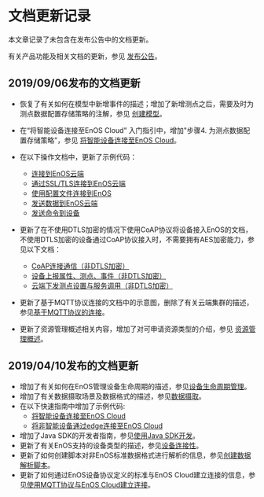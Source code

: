 # 文档更新记录

本文章记录了未包含在发布公告中的文档更新。

有关产品功能及相关文档的更新，参见 [发布公告](releasenotes/index)。

## 2019/09/06发布的文档更新

- 恢复了有关如何在模型中新增事件的描述；增加了新增测点之后，需要及时为测点数据配置存储策略的注解，参见 [创建模型](/docs/device-connection/zh_CN/2.0.9/howto/model/creating_model)。

- 在“将智能设备连接至EnOS Cloud” 入门指引中，增加"步骤4. 为测点数据配置存储策略”，参见 [将智能设备连接至EnOS Cloud](/docs/device-connection/zh_CN/2.0.9/quickstart/gettingstarted_device_connection.html)。

- 在以下操作文档中，更新了示例代码：

  - [连接到EnOS云端](/docs/device-connection/zh_CN/2.0.9/howto/device/develop/java/connect)
  - [通过SSL/TLS连接到EnOS云端](/docs/device-connection/zh_CN/2.0.9/howto/device/develop/java/connect_ssl)
  - [使用配置文件连接到EnOS](/docs/device-connection/zh_CN/2.0.9/howto/device/develop/java/connect_viaprofile)
  - [发送数据到EnOS云端](/docs/device-connection/zh_CN/2.0.9/howto/device/develop/java/post_data_to_cloud)
  - [发送命令到设备](/docs/device-connection/zh_CN/2.0.9/howto/device/develop/java/send_command_to_device)

- 更新了在不使用DTLS加密的情况下使用CoAP协议将设备接入EnOS的文档，不使用DTLS加密的设备通过CoAP协议接入时，不需要拥有AES加密能力，参见以下文档：

  - [CoAP连接通信（非DTLS加密）](/docs/device-connection/zh_CN/2.0.9/reference/coap/coap_non_dtls/connection_non_dtls)
  - [设备上报属性、测点、事件（非DTLS加密）](/docs/device-connection/zh_CN/2.0.9/reference/coap/coap_non_dtls/reporting_data_non_dtls)
  - [云端下发测点设置与服务调用（非DTLS加密）](/docs/device-connection/zh_CN/2.0.9/reference/coap/coap_non_dtls/invoking_service_setting_measure_point_non_dtls)

- 更新了基于MQTT协议连接的文档中的示意图，删除了有关云端集群的描述，参见[基于MQTT协议的连接](/docs/device-connection/zh_CN/2.0.9/learn/message_flow)。

- 更新了资源管理概述相关内容，增加了对可申请资源类型的介绍，参见 [资源管理概述](/docs/enos/zh_CN/2.0.9/resourcemanagement/overview.html)。

  

## 2019/04/10发布的文档更新

- 增加了有关如何在EnOS管理设备生命周期的描述，参见[设备生命周期管理](/docs/device-connection/en/2.0.9/learn/device_lifecycle_management)。
- 增加了有关数据摄取场景及数据格式的描述，参见[数据摄取](/docs/device-connection/en/2.0.9/learn/ingestion/index)。
- 在以下快速指南中增加了示例代码:
  - [将智能设备连接至EnOS Cloud](/docs/device-connection/en/2.0.9/quickstart/gettingstarted_device_connection)
  - [将非智能设备通过edge连接至EnOS Cloud](/docs/device-connection/en/2.0.9/quickstart/gettingstarted_edge_connection)
- 增加了Java SDK的开发者指南，参见[使用Java SDK开发](/docs/device-connection/en/2.0.9/howto/device/develop/java/index)。
- 更新了有关EnOS支持的设备类型的描述，参见[设备连接性](/docs/device-connection/en/2.0.9/learn/connection_scenarios)。
- 更新了如何创建脚本对非EnOS标准数据格式进行解析的信息，参见[创建数据解析脚本](/docs/device-connection/en/2.0.9/howto/device/manage/creating_data_parsing_script)。
- 更新了如何通过EnOS设备协议定义的标准与EnOS Cloud建立连接的信息，参见[使用MQTT协议与EnOS Cloud建立连接](/docs/device-connection/en/2.0.9/reference/mqtt/nonsdk_login)。
